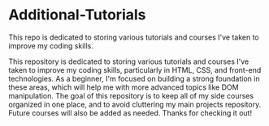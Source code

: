 # Additional-Tutorials
This repo is dedicated to storing various tutorials and courses I've taken to improve my coding skills.

This repository is dedicated to storing various tutorials and courses I've taken to improve my coding skills, particularly in HTML, CSS, and front-end technologies. As a beginner, I'm focused on building a strong foundation in these areas, which will help me with more advanced topics like DOM manipulation. The goal of this repository is to keep all of my side courses organized in one place, and to avoid cluttering my main projects repository. Future courses will also be added as needed. Thanks for checking it out!
